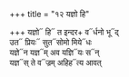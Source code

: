 +++
title = "१२ यज्ञो हि"

+++
यज्ञो᳓ हि᳓ त इन्दर+ व᳓र्धनो भू᳓द्  
उत᳓ प्रियः᳓ सुत᳓सोमो मिये᳓धः  
यज्ञे᳓न यज्ञ᳓म् अव यज्ञि᳓यः स᳓न्  
यज्ञ᳓स् ते व᳓ज्रम् अहिह᳓त्य आवत्